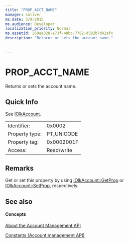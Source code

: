 ```yaml
---
title: "PROP_ACCT_NAME"
manager: soliver
ms.date: 3/9/2015
ms.audience: Developer
localization_priority: Normal
ms.assetid: 260ee328-e73f-48bc-7762-d592b7d42afc
description: "Returns or sets the account name."
 
 
---
```


# PROP_ACCT_NAME

Returns or sets the account name.
  
## Quick Info

See [IOlkAccount](iolkaccount.md).
  
|||
|:-----|:-----|
|Identifier:  <br/> |0x0002  <br/> |
|Property type:  <br/> |PT_UNICODE  <br/> |
|Property tag:  <br/> |0x0002001F  <br/> |
|Access:  <br/> |Read/write  <br/> |
   
## Remarks

Get or set this property by using [IOlkAccount::GetProp](iolkaccount-getprop.md) or [IOlkAccount::SetProp](iolkaccount-setprop.md), respectively.
  
## See also

#### Concepts

[About the Account Management API](about-the-account-management-api.md)
  
[Constants (Account management API)](constants-account-management-api.md)

